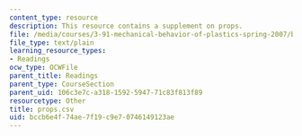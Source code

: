 ```yaml
---
content_type: resource
description: This resource contains a supplement on props.
file: /media/courses/3-91-mechanical-behavior-of-plastics-spring-2007/bccb6e4f74ae7f19c9e70746149123ae_props.csv
file_type: text/plain
learning_resource_types:
- Readings
ocw_type: OCWFile
parent_title: Readings
parent_type: CourseSection
parent_uid: 106c3e7c-a318-1592-5947-71c83f813f89
resourcetype: Other
title: props.csv
uid: bccb6e4f-74ae-7f19-c9e7-0746149123ae
---
```

